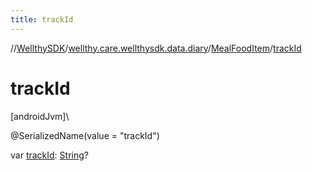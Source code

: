 ```yaml
---
title: trackId
---
```

//[WellthySDK](../../../index.html)/[wellthy.care.wellthysdk.data.diary](../index.html)/[MealFoodItem](index.html)/[trackId](track-id.html)



# trackId



[androidJvm]\




@SerializedName(value = "trackId")



var [trackId](track-id.html): [String](https://kotlinlang.org/api/latest/jvm/stdlib/kotlin/-string/index.html)?




